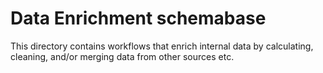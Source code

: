 # Data Enrichment schemabase

This directory contains workflows that enrich internal data by calculating, cleaning, and/or merging data from other sources etc.
